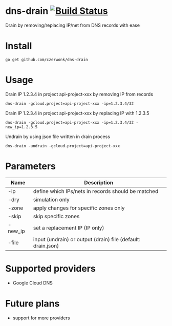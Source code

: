 # dns-drain [![Build Status](https://travis-ci.org/czerwonk/dns-drain.svg)][travis]
Drain by removing/replacing IP/net from DNS records with ease

# Install
```
go get github.com/czerwonk/dns-drain
```
# Usage

Drain IP 1.2.3.4 in project api-project-xxx by removing IP from records
```
dns-drain -gcloud.project=api-project-xxx -ip=1.2.3.4/32
``` 

Drain IP 1.2.3.4 in project api-project-xxx by replacing IP with 1.2.3.5
```
dns-drain -gcloud.project=api-project-xxx -ip=1.2.3.4/32 -new_ip=1.2.3.5
```

Undrain by using json file written in drain process
```
dns-drain -undrain -gcloud.project=api-project-xxx
```

# Parameters

Name        | Description
------------|------------
-ip | define which IPs/nets in records should be matched
-dry | simulation only
-zone | apply changes for specific zones only
-skip | skip specific zones
-new_ip | set a replacement IP (IP only)
-file | input (undrain) or output (drain) file (default: drain.json)

# Supported providers
* Google Cloud DNS

# Future plans
* support for more providers

[travis]: https://travis-ci.org/czerwonk/dns-drain

